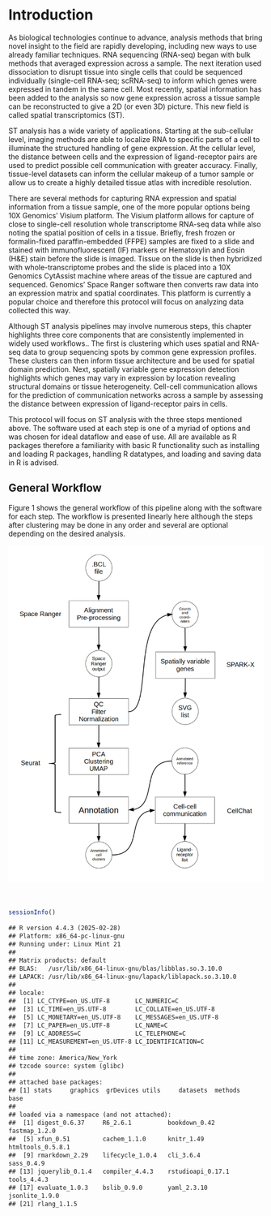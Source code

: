# Introduction



As biological technologies continue to advance, analysis methods that bring novel insight to the field are rapidly developing, including new ways to use already familiar techniques. RNA sequencing (RNA-seq) began with bulk methods that averaged expression across a sample. The next iteration used dissociation to disrupt tissue into single cells that could be sequenced individually (single-cell RNA-seq; scRNA-seq) to inform which genes were expressed in tandem in the same cell. Most recently, spatial information has been added to the analysis so now gene expression across a tissue sample can be reconstructed to give a 2D (or even 3D) picture. This new field is called spatial transcriptomics (ST).

ST analysis has a wide variety of applications. Starting at the sub-cellular level, imaging methods are able to localize RNA to specific parts of a cell to illuminate the structured handling of gene expression. At the cellular level, the distance between cells and the expression of ligand-receptor pairs are used to predict possible cell communication with greater accuracy. Finally, tissue-level datasets can inform the cellular makeup of a tumor sample or allow us to create a highly detailed tissue atlas with incredible resolution.

There are several methods for capturing RNA expression and spatial information from a tissue sample, one of the more popular options being 10X Genomics’ Visium platform. The Visium platform allows for capture of close to single-cell resolution whole transcriptome RNA-seq data while also noting the spatial position of cells in a tissue. Briefly, fresh frozen or formalin-fixed paraffin-embedded (FFPE) samples are fixed to a slide and stained with immunofluorescent (IF) markers or Hematoxylin and Eosin (H&E) stain before the slide is imaged. Tissue on the slide is then hybridized with whole-transcriptome probes and the slide is placed into a 10X Genomics CytAssist machine where areas of the tissue are captured and sequenced. Genomics’ Space Ranger software then converts raw data into an expression matrix and spatial coordinates. This platform is currently a popular choice and therefore this protocol will focus on analyzing data collected this way.

Although ST analysis pipelines may involve numerous steps, this chapter highlights three core components that are consistently implemented in widely used workflows.. The first is clustering which uses spatial and RNA-seq data to group sequencing spots by common gene expression profiles. These clusters can then inform tissue architecture and be used for spatial domain prediction. Next, spatially variable gene expression detection highlights which genes may vary in expression by location revealing structural domains or tissue heterogeneity. Cell-cell communication allows for the prediction of communication networks across a sample by assessing the distance between expression of ligand-receptor pairs in cells.

This protocol will focus on ST analysis with the three steps mentioned above. The software used at each step is one of a myriad of options and was chosen for ideal dataflow and ease of use. All are available as R packages therefore a familiarity with basic R functionality such as installing and loading R packages, handling R datatypes, and loading and saving data in R is advised.

## General Workflow

Figure 1 shows the general workflow of this pipeline along with the software for each step. The workflow is presented linearly here although the steps after clustering may be done in any order and several are optional depending on the desired analysis.

![Diagram of protocol workflow](Figure_intro_1.png)
<br>
<br>
<br>

``` r
sessionInfo()
```

```
## R version 4.4.3 (2025-02-28)
## Platform: x86_64-pc-linux-gnu
## Running under: Linux Mint 21
## 
## Matrix products: default
## BLAS:   /usr/lib/x86_64-linux-gnu/blas/libblas.so.3.10.0 
## LAPACK: /usr/lib/x86_64-linux-gnu/lapack/liblapack.so.3.10.0
## 
## locale:
##  [1] LC_CTYPE=en_US.UTF-8       LC_NUMERIC=C              
##  [3] LC_TIME=en_US.UTF-8        LC_COLLATE=en_US.UTF-8    
##  [5] LC_MONETARY=en_US.UTF-8    LC_MESSAGES=en_US.UTF-8   
##  [7] LC_PAPER=en_US.UTF-8       LC_NAME=C                 
##  [9] LC_ADDRESS=C               LC_TELEPHONE=C            
## [11] LC_MEASUREMENT=en_US.UTF-8 LC_IDENTIFICATION=C       
## 
## time zone: America/New_York
## tzcode source: system (glibc)
## 
## attached base packages:
## [1] stats     graphics  grDevices utils     datasets  methods   base     
## 
## loaded via a namespace (and not attached):
##  [1] digest_0.6.37     R6_2.6.1          bookdown_0.42     fastmap_1.2.0    
##  [5] xfun_0.51         cachem_1.1.0      knitr_1.49        htmltools_0.5.8.1
##  [9] rmarkdown_2.29    lifecycle_1.0.4   cli_3.6.4         sass_0.4.9       
## [13] jquerylib_0.1.4   compiler_4.4.3    rstudioapi_0.17.1 tools_4.4.3      
## [17] evaluate_1.0.3    bslib_0.9.0       yaml_2.3.10       jsonlite_1.9.0   
## [21] rlang_1.1.5
```
